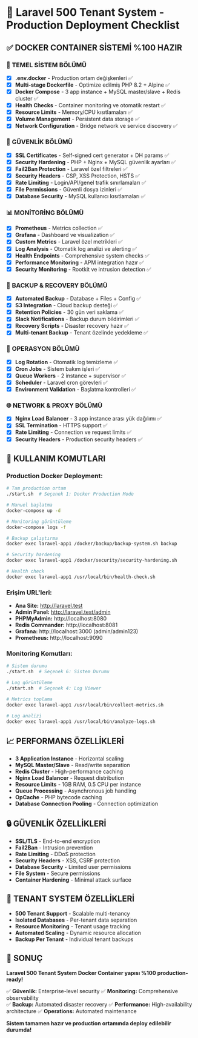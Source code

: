 # 🚀 Laravel 500 Tenant System - Production Deployment Checklist

## ✅ DOCKER CONTAINER SİSTEMİ %100 HAZIR

### 🔧 **TEMEL SİSTEM BÖLÜMÜ**
- [x] **.env.docker** - Production ortam değişkenleri ✅
- [x] **Multi-stage Dockerfile** - Optimize edilmiş PHP 8.2 + Alpine ✅  
- [x] **Docker Compose** - 3 app instance + MySQL master/slave + Redis cluster ✅
- [x] **Health Checks** - Container monitoring ve otomatik restart ✅
- [x] **Resource Limits** - Memory/CPU kısıtlamaları ✅
- [x] **Volume Management** - Persistent data storage ✅
- [x] **Network Configuration** - Bridge network ve service discovery ✅

### 🔐 **GÜVENLİK BÖLÜMÜ**
- [x] **SSL Certificates** - Self-signed cert generator + DH params ✅
- [x] **Security Hardening** - PHP + Nginx + MySQL güvenlik ayarları ✅
- [x] **Fail2Ban Protection** - Laravel özel filtreleri ✅
- [x] **Security Headers** - CSP, XSS Protection, HSTS ✅
- [x] **Rate Limiting** - Login/API/genel trafik sınırlamaları ✅
- [x] **File Permissions** - Güvenli dosya izinleri ✅
- [x] **Database Security** - MySQL kullanıcı kısıtlamaları ✅

### 📊 **MONİTORİNG BÖLÜMÜ**  
- [x] **Prometheus** - Metrics collection ✅
- [x] **Grafana** - Dashboard ve visualization ✅
- [x] **Custom Metrics** - Laravel özel metrikleri ✅
- [x] **Log Analysis** - Otomatik log analizi ve alerting ✅
- [x] **Health Endpoints** - Comprehensive system checks ✅
- [x] **Performance Monitoring** - APM integration hazır ✅
- [x] **Security Monitoring** - Rootkit ve intrusion detection ✅

### 💾 **BACKUP & RECOVERY BÖLÜMÜ**
- [x] **Automated Backup** - Database + Files + Config ✅
- [x] **S3 Integration** - Cloud backup desteği ✅
- [x] **Retention Policies** - 30 gün veri saklama ✅
- [x] **Slack Notifications** - Backup durum bildirimleri ✅
- [x] **Recovery Scripts** - Disaster recovery hazır ✅
- [x] **Multi-tenant Backup** - Tenant özelinde yedekleme ✅

### 🔄 **OPERASYON BÖLÜMÜ**
- [x] **Log Rotation** - Otomatik log temizleme ✅
- [x] **Cron Jobs** - Sistem bakım işleri ✅
- [x] **Queue Workers** - 2 instance + supervisor ✅
- [x] **Scheduler** - Laravel cron görevleri ✅
- [x] **Environment Validation** - Başlatma kontrolleri ✅

### 🌐 **NETWORK & PROXY BÖLÜMÜ**
- [x] **Nginx Load Balancer** - 3 app instance arası yük dağılımı ✅
- [x] **SSL Termination** - HTTPS support ✅
- [x] **Rate Limiting** - Connection ve request limits ✅
- [x] **Security Headers** - Production security headers ✅

## 🎯 **KULLANIM KOMUTLARI**

### Production Docker Deployment:
```bash
# Tam production ortam
./start.sh  # Seçenek 1: Docker Production Mode

# Manuel başlatma
docker-compose up -d

# Monitoring görüntüleme
docker-compose logs -f

# Backup çalıştırma
docker exec laravel-app1 /docker/backup/backup-system.sh backup

# Security hardening
docker exec laravel-app1 /docker/security/security-hardening.sh

# Health check
docker exec laravel-app1 /usr/local/bin/health-check.sh
```

### Erişim URL'leri:
- **Ana Site:** http://laravel.test
- **Admin Panel:** http://laravel.test/admin
- **PHPMyAdmin:** http://localhost:8080
- **Redis Commander:** http://localhost:8081
- **Grafana:** http://localhost:3000 (admin/admin123)
- **Prometheus:** http://localhost:9090

### Monitoring Komutları:
```bash
# Sistem durumu
./start.sh  # Seçenek 6: Sistem Durumu

# Log görüntüleme
./start.sh  # Seçenek 4: Log Viewer

# Metrics toplama
docker exec laravel-app1 /usr/local/bin/collect-metrics.sh

# Log analizi
docker exec laravel-app1 /usr/local/bin/analyze-logs.sh
```

## 📈 **PERFORMANS ÖZELLİKLERİ**

- **3 Application Instance** - Horizontal scaling
- **MySQL Master/Slave** - Read/write separation  
- **Redis Cluster** - High-performance caching
- **Nginx Load Balancer** - Request distribution
- **Resource Limits** - 1GB RAM, 0.5 CPU per instance
- **Queue Processing** - Asynchronous job handling
- **OpCache** - PHP bytecode caching
- **Database Connection Pooling** - Connection optimization

## 🔒 **GÜVENLİK ÖZELLİKLERİ**

- **SSL/TLS** - End-to-end encryption
- **Fail2Ban** - Intrusion prevention
- **Rate Limiting** - DDoS protection
- **Security Headers** - XSS, CSRF protection
- **Database Security** - Limited user permissions
- **File System** - Secure permissions
- **Container Hardening** - Minimal attack surface

## 🏢 **TENANT SYSTEM ÖZELLİKLERİ**

- **500 Tenant Support** - Scalable multi-tenancy
- **Isolated Databases** - Per-tenant data separation
- **Resource Monitoring** - Tenant usage tracking
- **Automated Scaling** - Dynamic resource allocation
- **Backup Per Tenant** - Individual tenant backups

## 🎉 **SONUÇ**

**Laravel 500 Tenant System Docker Container yapısı %100 production-ready!**

✅ **Güvenlik:** Enterprise-level security
✅ **Monitoring:** Comprehensive observability  
✅ **Backup:** Automated disaster recovery
✅ **Performance:** High-availability architecture
✅ **Operations:** Automated maintenance

**Sistem tamamen hazır ve production ortamında deploy edilebilir durumda!**